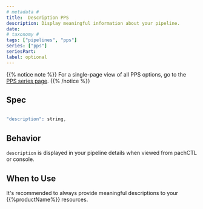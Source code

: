 ```yaml
---
# metadata # 
title:  Description PPS
description: Display meaningful information about your pipeline.
date: 
# taxonomy #
tags: ["pipelines", "pps"]
series: ["pps"]
seriesPart:
label: optional
---
```


{{% notice note %}}
For a single-page view of all PPS options, go to the [PPS series page](/series/pps).
{{% /notice %}}

## Spec 

```s

"description": string,

```

## Behavior 

`description` is displayed in your pipeline details when viewed from pachCTL or console.

## When to Use

It's recommended to always provide meaningful descriptions to your {{%productName%}} resources.
